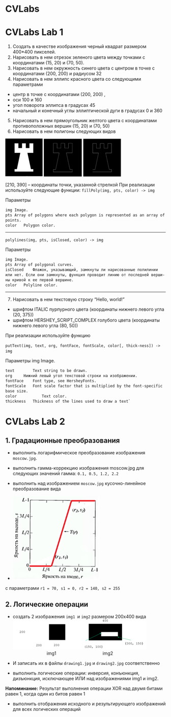# CVLabs
# CVLabs Lab 1


1. Создать в качестве изображения черный квадрат размером 400*400 пикселей. 
2. Нарисовать в нем отрезок зеленого цвета между точками с координатами (15, 20) и (70, 50).
3. Нарисовать в нем окружность синего цвета с центром в точке с координатами (200, 200) и радиусом 32
4. Нарисовать в нем эллипс красного цвета со следующими параметрами
- центр в точке с координатами (200, 200) , 
- оси 100 и 160
- угол поворота эллипса в градусах 45
- начальный и конечный углы эллиптической дуги в градусах 0 и 360
5. Нарисовать в нем прямоугольник желтого цвета с координатами противоположных вершин (15, 20) и (70, 50)
6. Нарисовать в нем полигоны следующих видов

![img.png](img.png)
![img_1.png](img_1.png)
![img_2.png](img_2.png)

[210, 390] – координаты точки, указанной стрелкой
При реализации используйте следующие функции:
`fillPoly(img, pts, color) -> img`

Параметры

    img	Image.
    pts	Array of polygons where each polygon is represented as an array of points.
    color	Polygon color.

---
`polylines(img, pts, isClosed, color) -> img`

Параметры

    img	Image.
    pts	Array of polygonal curves.
    isClosed	Флажок, указывающий, замкнуты ли нарисованные полилинии или нет. Если они замкнуты, функция проводит линию от последней верши-ны кривой к ее первой вершине.
    color	Polyline color.
---
7. Нарисовать в нем текстовую строку “Hello, world!” 
- шрифтом ITALIC пурпурного цвета (координаты нижнего левого угла (20, 375))
- шрифтом HERSHEY_SCRIPT_COMPLEX голубого цвета (координаты нижнего левого угла (80, 50))

При реализации используйте функцию

`putText(img, text, org, fontFace, fontScale, color[, thick-ness]) -> img` 

Параметры
    img		Image.

    text		Text string to be drawn.
    org		Нижний левый угол текстовой строки на изображении.
    fontFace	Font type, see HersheyFonts.
    fontScale	Font scale factor that is multiplied by the font-specific base size.
    color	        Text color.
    thickness	Thickness of the lines used to draw a text`

# CVLabs Lab 2

## 1. Градационные преобразования

- выполнить логарифмическое преобразование изображения `moscow.jpg`.
- выполнить гамма-коррекцию изображения moscow.jpg для следующих значений гамма: `0.1, 0.5, 1.2, 2.2`
- выполнить над изображением `moscow.jpg` кусочно-линейное преобразование вида

- ![img.png](lab2/img.png)
 
с параметрами `r1 = 70, s1 = 0, r2 = 140, s2 = 255`

## 2. Логические операции
   - создать 2 изображения `img1 `и `img2` размером 200х400 вида
![img_1.png](lab2/img_1.png)
&nbsp;&nbsp;&nbsp;&nbsp;&nbsp;&nbsp;&nbsp;&nbsp;&nbsp;&nbsp;&nbsp;&nbsp;&nbsp;&nbsp;&nbsp;&nbsp;&nbsp;&nbsp;&nbsp;&nbsp;&nbsp;&nbsp;&nbsp;&nbsp;&nbsp;&nbsp;&nbsp;img1 &nbsp;&nbsp;&nbsp;&nbsp;&nbsp;&nbsp;&nbsp;&nbsp;&nbsp;&nbsp;&nbsp;&nbsp;&nbsp;&nbsp;&nbsp;&nbsp;&nbsp;&nbsp;&nbsp;&nbsp;&nbsp;&nbsp;&nbsp;&nbsp;&nbsp;&nbsp;&nbsp;&nbsp;&nbsp;&nbsp;&nbsp;&nbsp;&nbsp;&nbsp;&nbsp; img2


- И записать их в файлы `drawing1.jpg` и `drawing2.jpg` соответственно

- выполнить логические операции: инверсия, конъюнкция, дизъюнкция, исключающее ИЛИ над изображениями img1 и img2.

**Напоминание:** Результат выполнения операции XOR над двумя битами равен 1, когда один из битов равен 1

- выполнить отображения исходного и результирующего изображений для всех логических операций

